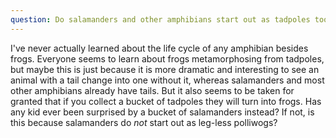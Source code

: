 ```yaml
---
question: Do salamanders and other amphibians start out as tadpoles too?
---
```


I've never actually learned about the life cycle of any amphibian besides frogs. Everyone seems to learn about frogs metamorphosing from tadpoles, but maybe this is just because it is more dramatic and interesting to see an animal with a tail change into one without it, whereas salamanders and most other amphibians already have tails. But it also seems to be taken for granted that if you collect a bucket of tadpoles they will turn into frogs. Has any kid ever been surprised by a bucket of salamanders instead? If not, is this because salamanders do *not* start out as leg-less polliwogs?
